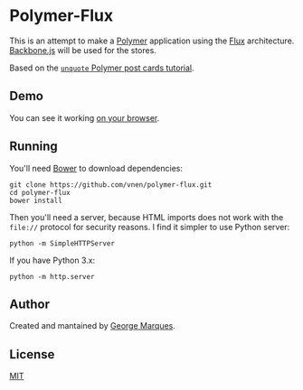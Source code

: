 # Polymer-Flux

This is an attempt to make a [Polymer](https://www.polymer-project.org) application
using the [Flux](https://facebook.github.io/flux/) architecture. [Backbone.js](http://backbonejs.org/)
will be used for the stores.

Based on the [`unquote` Polymer post cards tutorial](https://github.com/Polymer/polymer-tutorial).

## Demo

You can see it working [on your browser](https://vnen.github.io/polymer-flux).

## Running

You'll need [Bower](http://bower.io) to download dependencies:

```shell
git clone https://github.com/vnen/polymer-flux.git
cd polymer-flux
bower install
```

Then you'll need a server, because HTML imports does not work with the `file://` protocol for security reasons.
I find it simpler to use Python server:

```shell
python -m SimpleHTTPServer
```

If you have Python 3.x:

```shell
python -m http.server
```

## Author

Created and mantained by [George Marques](http://georgemarques.com.br).

## License

[MIT](LICENSE)